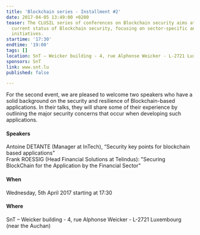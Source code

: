 ```yaml
---
title: 'Blockchain series - Installment #2'
date: 2017-04-05 13:49:00 +0200
teaser: The CLUSIL series of conferences on Blockchain security aims at surveying
  current status of Blockchain security, focusing on sector-specific and national
  initiatives.
startime: '17:30'
endtime: '19:00'
tags: []
location: SnT – Weicker building - 4, rue Alphonse Weicker - L-2721 Luxembourg
sponsors: SnT
link: www.snt.lu
published: false

---
```

For the second event, we are pleased to welcome two speakers who have a solid background on the security and resilience of Blockchain-based applications. In their talks, they will share some of their experience by outlining the major security concerns that occur when developing such applications.

#### Speakers

Antoine DETANTE (Manager at InTech), “Security key points for blockchain based applications”  
Frank ROESSIG (Head Financial Solutions at Telindus): "Securing BlockChain for the Application by the Financial Sector"

#### When

Wednesday, 5th April 2017 starting at 17:30

#### Where

SnT – Weicker building - 4, rue Alphonse Weicker - L-2721 Luxembourg (near the Auchan)
